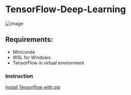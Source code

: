# TensorFlow-Deep-Learning
![image](https://githubstoragesoufiane.blob.core.windows.net/container/TF_White_Primary_Horizontal.png)

## Requirements:

- Miniconda
- WSL for Windows
- TensorFlow in virtual environment

### Instruction
[Install Tensorflow with pip](https://www.tensorflow.org/install/pip#windows-wsl2_1)




